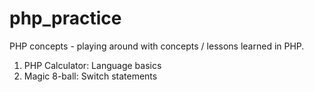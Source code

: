 # php_practice
PHP concepts - playing around with concepts / lessons learned in PHP.

1. PHP Calculator: Language basics
2. Magic 8-ball: Switch statements 
